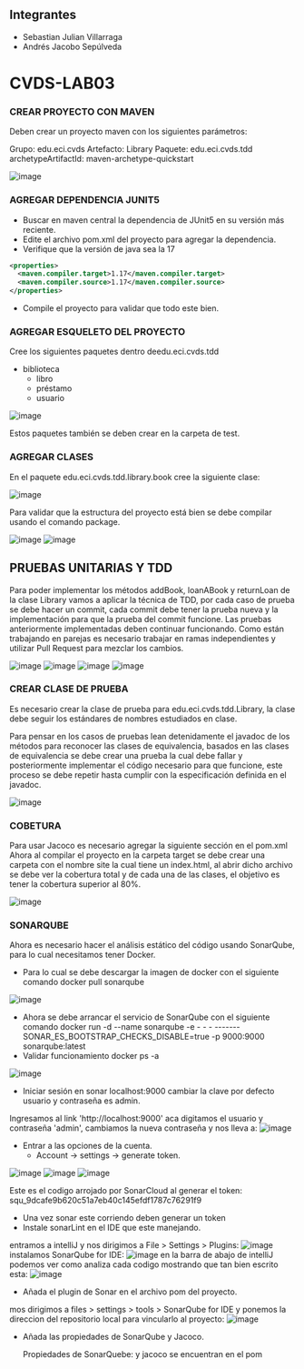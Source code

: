 ## Integrantes
- Sebastian Julian Villarraga
- Andrés Jacobo Sepúlveda


# CVDS-LAB03

### CREAR PROYECTO CON MAVEN

Deben crear un proyecto maven con los siguientes parámetros:

Grupo: edu.eci.cvds 
Artefacto: Library 
Paquete: edu.eci.cvds.tdd 
archetypeArtifactId: maven-archetype-quickstart 

![image](https://github.com/user-attachments/assets/064ffd93-4819-4d57-bc5a-b854a5b3b5af)

### AGREGAR DEPENDENCIA JUNIT5

- Buscar en maven central la dependencia de JUnit5 en su versión más reciente.
- Edite el archivo pom.xml del proyecto para agregar la dependencia.
- Verifique que la versión de java sea la 17
```xml
<properties>
  <maven.compiler.target>1.17</maven.compiler.target>
  <maven.compiler.source>1.17</maven.compiler.source>
</properties>
```
- Compile el proyecto para validar que todo este bien.

### AGREGAR ESQUELETO DEL PROYECTO

Cree los siguientes paquetes dentro deedu.eci.cvds.tdd
- biblioteca
  - libro
  - préstamo
  - usuario
  
![image](https://github.com/user-attachments/assets/2169c6fb-888a-45f7-9e01-8fe4360ae02c)

Estos paquetes también se deben crear en la carpeta de test.

### AGREGAR CLASES

En el paquete edu.eci.cvds.tdd.library.book cree la siguiente clase:

![image](https://github.com/user-attachments/assets/8256bde4-cc58-47ba-ab93-4df315e6b83f)

Para validar que la estructura del proyecto está bien se debe compilar usando el comando package.

![image](https://github.com/user-attachments/assets/0fc3f8f6-8e46-4211-a4d2-51a26bf7005b)
![image](https://github.com/user-attachments/assets/586dee0e-18b4-4187-8344-9e3a428e20c3)

## PRUEBAS UNITARIAS Y TDD

Para poder implementar los métodos addBook, loanABook y returnLoan de la clase Library vamos a aplicar la técnica de TDD, por cada caso de prueba se debe hacer un commit, cada commit debe tener la prueba nueva y la implementación para que la prueba del commit funcione. Las pruebas anteriormente implementadas deben continuar funcionando. Como están trabajando en parejas es necesario trabajar en ramas independientes y utilizar Pull Request para mezclar los cambios.

![image](https://github.com/user-attachments/assets/0460035f-3dc3-40b1-807e-4101a9bfcac5)
![image](https://github.com/user-attachments/assets/0b3de2f0-233c-4fe1-8627-9eabc83e673c)
![image](https://github.com/user-attachments/assets/3515dd7f-c7a6-4408-83d3-12442d3da6d6)
![image](https://github.com/user-attachments/assets/09dcff78-e383-4199-8b23-f18e30cb0581)


### CREAR CLASE DE PRUEBA

Es necesario crear la clase de prueba para edu.eci.cvds.tdd.Library, la clase debe seguir los estándares de nombres estudiados en clase.

Para pensar en los casos de pruebas lean detenidamente el javadoc de los métodos para reconocer las clases de equivalencia, basados en las clases de equivalencia se debe crear una prueba la cual debe fallar y posteriormente implementar el código necesario para que funcione, este proceso se debe repetir hasta cumplir con la especificación definida en el javadoc.

![image](https://github.com/user-attachments/assets/7274d3cc-b86d-4cfd-9ad0-c13efc72a1fd)

### COBETURA

Para usar Jacoco es necesario agregar la siguiente sección en el pom.xml
Ahora al compilar el proyecto en la carpeta target se debe crear una carpeta con el nombre site la cual tiene un index.html, al abrir dicho archivo se debe ver la cobertura total y de cada una de las clases, el objetivo es tener la cobertura superior al 80%.

![image](https://github.com/user-attachments/assets/b8fec3f2-805d-43cf-be7e-6a614c8d41f6)

### SONARQUBE 

Ahora es necesario hacer el análisis estático del código usando SonarQube, para lo cual necesitamos tener Docker.

- Para lo cual se debe descargar la imagen de docker con el siguiente comando docker pull sonarqube

![image](https://github.com/user-attachments/assets/3967eb55-1284-45f9-95fa-2b6b68a609be)

- Ahora se debe arrancar el servicio de SonarQube con el siguiente comando docker run -d --name sonarqube -e - - - -------SONAR_ES_BOOTSTRAP_CHECKS_DISABLE=true -p 9000:9000 sonarqube:latest
- Validar funcionamiento docker ps -a

![image](https://github.com/user-attachments/assets/d56f9085-352e-4526-b226-57432afaadc6)
  
- Iniciar sesión en sonar localhost:9000 cambiar la clave por defecto usuario y contraseña es admin.

Ingresamos al link 'http://localhost:9000' aca digitamos el usuario y contraseña 'admin', cambiamos la nueva contraseña y nos lleva a:
![image](https://github.com/user-attachments/assets/6ece7830-fef3-4016-acdd-909db35d4189)

  
- Entrar a las opciones de la cuenta.
  - Account -> settings -> generate token.

![image](https://github.com/user-attachments/assets/833ee373-04f9-4ebe-917c-85cb1089581c)
![image](https://github.com/user-attachments/assets/5f840a7d-eaa6-4b04-938c-b59a1539abdb)
![image](https://github.com/user-attachments/assets/0521027d-0a6a-47d4-8312-d92dfa731505)

Este es el codigo arrojado por SonarCloud al generar el token:
squ_9dcafe9b620c51a7eb40c145efdf1787c76291f9
  
- Una vez sonar este corriendo deben generar un token
- Instale sonarLint en el IDE que este manejando.

entramos a intelliJ y nos dirigimos a File > Settings > Plugins:
![image](https://github.com/user-attachments/assets/c0fd5ded-22cb-45c2-a25b-8e178c1657cd)
instalamos SonarQube for IDE:
![image](https://github.com/user-attachments/assets/77d525e2-43cf-47b6-8315-eb583b2caa26)
en la barra de abajo de intelliJ podemos ver como analiza cada codigo mostrando que tan bien escrito esta:
![image](https://github.com/user-attachments/assets/4c05573e-7cbb-4705-870e-870b15e2e8d0)

  
- Añada el plugin de Sonar en el archivo pom del proyecto.

mos dirigimos a files > settings > tools > SonarQube for IDE y ponemos la direccion del repositorio local para vincularlo al proyecto:
![image](https://github.com/user-attachments/assets/c62ed46b-7f69-41fd-b118-29a4d2cc7ac7)


- Añada las propiedades de SonarQube y Jacoco.

  Propiedades de SonarQuebe: y  jacoco se encuentran en el pom








